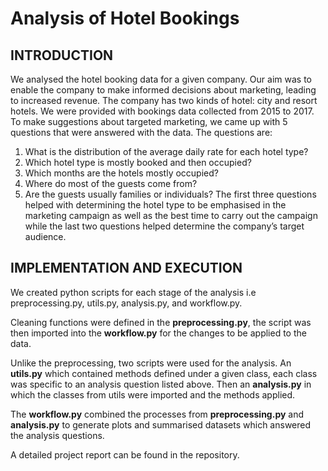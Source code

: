 # Analysis of Hotel Bookings

## INTRODUCTION
We analysed the hotel booking data for a given company. Our aim was to enable the company to make informed decisions about marketing, leading to increased revenue. The company has two kinds of hotel: city and resort hotels. We were provided with bookings data collected from 2015 to 2017.
To make suggestions about targeted marketing, we came up with 5 questions that were answered with the data. The questions are:
1. What is the distribution of the average daily rate for each hotel type?
2. Which hotel type is mostly booked and then occupied?
3. Which months are the hotels mostly occupied?
4. Where do most of the guests come from?
5. Are the guests usually families or individuals?
The first three questions helped with determining the hotel type to be emphasised in the marketing campaign as well as the best time to carry out the campaign while the last two questions helped determine the company’s target audience.

## IMPLEMENTATION AND EXECUTION
We created python scripts for each stage of the analysis i.e preprocessing.py, utils.py, analysis.py, and workflow.py.

Cleaning functions were defined in the **preprocessing.py**, the script was then imported into the **workflow.py** for the changes to be applied to the data.

Unlike the preprocessing, two scripts were used for the analysis. An **utils.py** which contained methods defined under a given class, each class was specific to an analysis question listed above. Then an **analysis.py** in which the classes from utils were imported and the methods applied. 

The **workflow.py** combined the processes from **preprocessing.py** and **analysis.py** to generate plots and summarised datasets which answered the analysis questions.


A detailed project report can be found in the repository.
